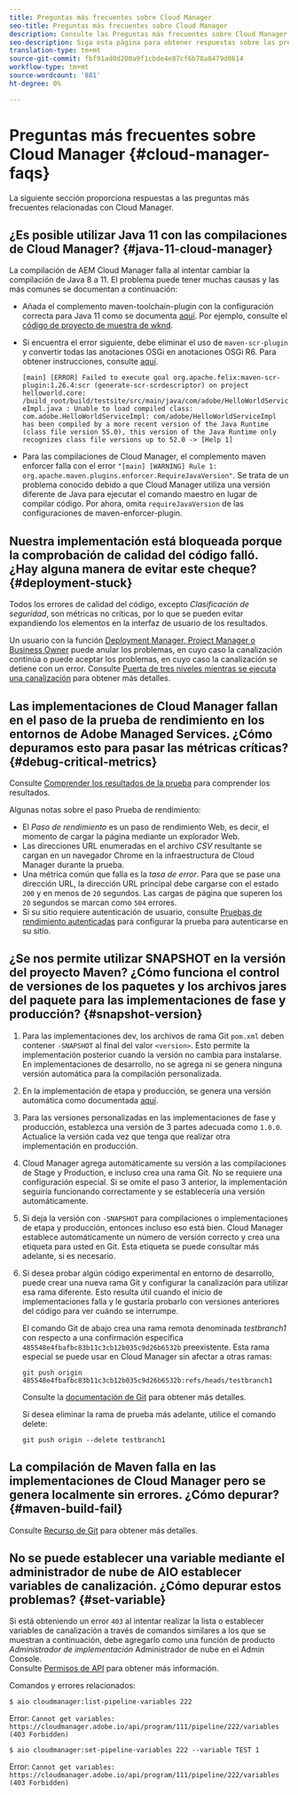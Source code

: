 ```yaml
---
title: Preguntas más frecuentes sobre Cloud Manager
seo-title: Preguntas más frecuentes sobre Cloud Manager
description: Consulte las Preguntas más frecuentes sobre Cloud Manager para obtener algunas sugerencias sobre la resolución de problemas
seo-description: Siga esta página para obtener respuestas sobre las preguntas más frecuentes sobre Cloud Manager
translation-type: tm+mt
source-git-commit: fbf91ad0d200a9f1cbde4e87cf6b78a8479d0614
workflow-type: tm+mt
source-wordcount: '881'
ht-degree: 0%

---
```



# Preguntas más frecuentes sobre Cloud Manager {#cloud-manager-faqs}

La siguiente sección proporciona respuestas a las preguntas más frecuentes relacionadas con Cloud Manager.

## ¿Es posible utilizar Java 11 con las compilaciones de Cloud Manager? {#java-11-cloud-manager}

La compilación de AEM Cloud Manager falla al intentar cambiar la compilación de Java 8 a 11. El problema puede tener muchas causas y las más comunes se documentan a continuación:

* Añada el complemento maven-toolchain-plugin con la configuración correcta para Java 11 como se documenta [aquí](https://experienceleague.adobe.com/docs/experience-manager-cloud-manager/using/getting-started/create-application-project/using-the-wizard.html?lang=en#getting-started).  Por ejemplo, consulte el [código de proyecto de muestra de wknd](https://github.com/adobe/aem-guides-wknd/commit/6cb5238cb6b932735dcf91b21b0d835ae3a7fe75).

* Si encuentra el error siguiente, debe eliminar el uso de `maven-scr-plugin` y convertir todas las anotaciones OSGi en anotaciones OSGi R6. Para obtener instrucciones, consulte [aquí](https://cqdump.wordpress.com/2019/01/03/from-scr-annotations-to-osgi-annotations/).

   `[main] [ERROR] Failed to execute goal org.apache.felix:maven-scr-plugin:1.26.4:scr (generate-scr-scrdescriptor) on project helloworld.core: /build_root/build/testsite/src/main/java/com/adobe/HelloWorldServiceImpl.java : Unable to load compiled class: com.adobe.HelloWorldServiceImpl: com/adobe/HelloWorldServiceImpl has been compiled by a more recent version of the Java Runtime (class file version 55.0), this version of the Java Runtime only recognizes class file versions up to 52.0 -> [Help 1]`

* Para las compilaciones de Cloud Manager, el complemento maven enforcer falla con el error `"[main] [WARNING] Rule 1: org.apache.maven.plugins.enforcer.RequireJavaVersion"`. Se trata de un problema conocido debido a que Cloud Manager utiliza una versión diferente de Java para ejecutar el comando maestro en lugar de compilar código. Por ahora, omita `requireJavaVersion` de las configuraciones de maven-enforcer-plugin.

## Nuestra implementación está bloqueada porque la comprobación de calidad del código falló. ¿Hay alguna manera de evitar este cheque? {#deployment-stuck}

Todos los errores de calidad del código, excepto *Clasificación de seguridad*, son métricas no críticas, por lo que se pueden evitar expandiendo los elementos en la interfaz de usuario de los resultados.

Un usuario con la función [Deployment Manager, Project Manager o Business Owner](https://experienceleague.adobe.com/docs/experience-manager-cloud-manager/using/requirements/setting-up-users-and-roles.html?lang=en#requirements) puede anular los problemas, en cuyo caso la canalización continúa o puede aceptar los problemas, en cuyo caso la canalización se detiene con un error.  Consulte [Puerta de tres niveles mientras se ejecuta una canalización](https://experienceleague.adobe.com/docs/experience-manager-cloud-manager/using/how-to-use/understand-your-test-results.html?lang=en#how-to-use) para obtener más detalles.

## Las implementaciones de Cloud Manager fallan en el paso de la prueba de rendimiento en los entornos de Adobe Managed Services. ¿Cómo depuramos esto para pasar las métricas críticas? {#debug-critical-metrics}

Consulte [Comprender los resultados de la prueba](https://experienceleague.adobe.com/docs/experience-manager-cloud-manager/using/how-to-use/understand-your-test-results.html?lang=en#how-to-use) para comprender los resultados.

Algunas notas sobre el paso Prueba de rendimiento:

* El *Paso de rendimiento* es un paso de rendimiento Web, es decir, el momento de cargar la página mediante un explorador Web.
* Las direcciones URL enumeradas en el archivo *CSV* resultante se cargan en un navegador Chrome en la infraestructura de Cloud Manager durante la prueba.
* Una métrica común que falla es la *tasa de error*. Para que se pase una dirección URL, la dirección URL principal debe cargarse con el estado `200` y en menos de `20` segundos. Las cargas de página que superen los `20` segundos se marcan como `504` errores.
* Si su sitio requiere autenticación de usuario, consulte [Pruebas de rendimiento autenticadas](https://experienceleague.adobe.com/docs/experience-manager-cloud-manager/using/how-to-use/configuring-pipeline.html?lang=en#how-to-use) para configurar la prueba para autenticarse en su sitio.

## ¿Se nos permite utilizar SNAPSHOT en la versión del proyecto Maven? ¿Cómo funciona el control de versiones de los paquetes y los archivos jares del paquete para las implementaciones de fase y producción? {#snapshot-version}

1. Para las implementaciones dev, los archivos de rama Git `pom.xml` deben contener `-SNAPSHOT` al final del valor `<version>`. Esto permite la implementación posterior cuando la versión no cambia para instalarse. En implementaciones de desarrollo, no se agrega ni se genera ninguna versión automática para la compilación personalizada.

1. En la implementación de etapa y producción, se genera una versión automática como documentada [aquí](https://experienceleague.adobe.com/docs/experience-manager-cloud-manager/using/managing-code/activating-maven-project.html?lang=en#managing-code).

1. Para las versiones personalizadas en las implementaciones de fase y producción, establezca una versión de 3 partes adecuada como `1.0.0`. Actualice la versión cada vez que tenga que realizar otra implementación en producción.

1. Cloud Manager agrega automáticamente su versión a las compilaciones de Stage y Production, e incluso crea una rama Git. No se requiere una configuración especial. Si se omite el paso 3 anterior, la implementación seguiría funcionando correctamente y se establecería una versión automáticamente.

1. Si deja la versión con `-SNAPSHOT` para compilaciones o implementaciones de etapa y producción, entonces incluso eso está bien. Cloud Manager establece automáticamente un número de versión correcto y crea una etiqueta para usted en Git. Esta etiqueta se puede consultar más adelante, si es necesario.

1. Si desea probar algún código experimental en entorno de desarrollo, puede crear una nueva rama Git y configurar la canalización para utilizar esa rama diferente. Esto resulta útil cuando el inicio de implementaciones falla y le gustaría probarlo con versiones anteriores del código para ver cuándo se interrumpe.

   El comando Git de abajo crea una rama remota denominada *testbranch1* con respecto a una confirmación específica `485548e4fbafbc83b11c3cb12b035c9d26b6532b` preexistente.  Esta rama especial se puede usar en Cloud Manager sin afectar a otras ramas:

   `git push origin 485548e4fbafbc83b11c3cb12b035c9d26b6532b:refs/heads/testbranch1`

   Consulte la [documentación de Git](https://git-scm.com/book/en/v2/Git-Internals-Git-References) para obtener más detalles.

   Si desea eliminar la rama de prueba más adelante, utilice el comando delete:

   `git push origin --delete testbranch1`

## La compilación de Maven falla en las implementaciones de Cloud Manager pero se genera localmente sin errores. ¿Cómo depurar? {#maven-build-fail}

Consulte [Recurso de Git](https://github.com/cqsupport/cloud-manager/blob/main/cm-build-step-fails.md) para obtener más detalles.

## No se puede establecer una variable mediante el administrador de nube de AIO establecer variables de canalización. ¿Cómo depurar estos problemas? {#set-variable}

Si está obteniendo un error `403` al intentar realizar la lista o establecer variables de canalización a través de comandos similares a los que se muestran a continuación, debe agregarlo como una función de producto *Administrador de implementación* Administrador de nube en el Admin Console.\
Consulte [Permisos de API](https://www.adobe.io/apis/experiencecloud/cloud-manager/docs.html#!AdobeDocs/cloudmanager-api-docs/master/permissions.md) para obtener más información.

Comandos y errores relacionados:

`$ aio cloudmanager:list-pipeline-variables 222`

Error: `Cannot get variables: https://cloudmanager.adobe.io/api/program/111/pipeline/222/variables (403 Forbidden)`

`$ aio cloudmanager:set-pipeline-variables 222 --variable TEST 1`

Error: `Cannot get variables: https://cloudmanager.adobe.io/api/program/111/pipeline/222/variables (403 Forbidden)`
